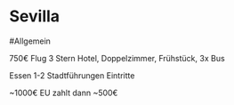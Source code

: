# Sevilla
#Allgemein

750€
	Flug
	3 Stern Hotel, Doppelzimmer, Frühstück, 3x Bus

Essen
1-2 Stadtführungen
Eintritte

~1000€
EU zahlt dann ~500€